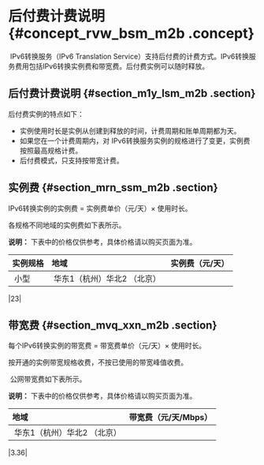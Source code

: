 # 后付费计费说明 {#concept_rvw_bsm_m2b .concept}

 IPv6转换服务（IPv6 Translation Service）支持后付费的计费方式。IPv6转换服务费用包括IPv6转换实例费和带宽费。后付费实例可以随时释放。

## 后付费计费说明 {#section_m1y_lsm_m2b .section}

后付费实例的特点如下：

-   实例使用时长是实例从创建到释放的时间，计费周期和账单周期都为天。
-   如果您在一个计费周期内，对 IPv6转换服务实例的规格进行了变更，实例费按照最高规格计费。
-   后付费模式，只支持按带宽计费。

## 实例费 {#section_mrn_ssm_m2b .section}

IPv6转换实例的实例费 = 实例费单价（元/天）× 使用时长。

各规格不同地域的实例费如下表所示。

**说明：** 下表中的价格仅供参考，具体价格请以购买页面为准。

|实例规格|地域| 实例费（元/天）|
|:---|:-|:--------|
| 小型| 华东1（杭州）华北2 （北京）

|23|

## 带宽费 {#section_mvq_xxn_m2b .section}

每个IPv6转换实例的带宽费 = 带宽费单价（元/天）× 使用时长。

按开通的实例带宽规格收费，不按已使用的带宽峰值收费。

 公网带宽费如下表所示。

**说明：** 下表中的价格仅供参考，具体价格请以购买页面为准。

|地域|带宽费（元/天/Mbps）|
|:-|:------------|
| 华东1（杭州）华北2 （北京）

|3.36|

